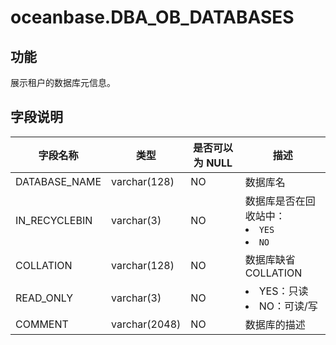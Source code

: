 oceanbase.DBA_OB_DATABASES 
===============================================


功能 
-------------------

展示租户的数据库元信息。

字段说明 
----------------------



|     字段名称      |      类型       | 是否可以为 NULL |             描述             |
|---------------|---------------|------------|----------------------------|
| DATABASE_NAME | varchar(128)  | NO         | 数据库名                       |
| IN_RECYCLEBIN | varchar(3)    | NO         | 数据库是否在回收站中：<li> `YES` <li> `NO` |
| COLLATION     | varchar(128)  | NO         | 数据库缺省 COLLATION            |
| READ_ONLY     | varchar(3)    | NO   | <li>YES：只读<li>NO：可读/写    |
| COMMENT       | varchar(2048) | NO         | 数据库的描述                     |


